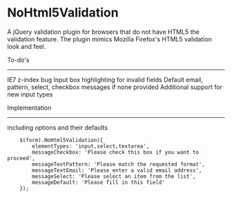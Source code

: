 NoHtml5Validation
=================

A jQuery validation plugin for browsers that do not have HTML5 the validation feature.
The plugin mimics Mozilla Firefox's HTML5 validation look and feel.

To-do's
_____________

IE7 z-index bug
Input box highlighting for invalid fields
Default email, pattern, select, checkbox messages if none provided
Additional support for new input types 


Implementation
_________________

including options and their defaults
		
		$(form).NoHtml5Validation({
			elementTypes: 'input,select,textarea',
			messageCheckbox: 'Please check this box if you want to proceed',
			messageTextPattern: 'Please match the requested format',
			messageTextEmail: 'Please enter a valid email address',
			messageSelect: 'Please select an item from the list',
			messageDefault: 'Please fill in this field'
		});